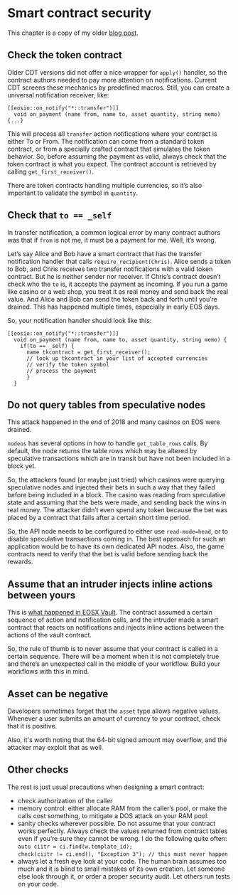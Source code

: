 # Smart contract security

This chapter is a copy of my older [blog post](https://cc32d9.medium.com/eosio-contract-security-cookbook-20210527-69797efe9c96).

## Check the token contract <a href="#3403" id="3403"></a>

Older CDT versions did not offer a nice wrapper for `apply()` handler, so the contract authors needed to pay more attention on notifications. Current CDT screens these mechanics by predefined macros. Still, you can create a universal notification receiver, like:

```clike
[[eosio::on_notify("*::transfer")]] 
  void on_payment (name from, name to, asset quantity, string memo) {...}
```

This will process all `transfer` action notifications where your contract is either To or From. The notification can come from a standard token contract, or from a specially crafted contract that simulates the token behavior. So, before assuming the payment as valid, always check that the token contract is what you expect. The contract account is retrieved by calling `get_first_receiver()`.

There are token contracts handling multiple currencies, so it’s also important to validate the symbol in `quantity`.

## Check that `to == _self` <a href="#6243" id="6243"></a>

In transfer notification, a common logical error by many contract authors was that if `from` is not me, it must be a payment for me. Well, it’s wrong.

Let’s say Alice and Bob have a smart contract that has the transfer notification handler that calls `require_recipient(Chris)`. Alice sends a token to Bob, and Chris receives two transfer notifications with a valid token contract. But he is neither sender nor receiver. If Chris’s contract doesn’t check who the `to` is, it accepts the payment as incoming. If you run a game like casino or a web shop, you treat it as real money and send back the real value. And Alice and Bob can send the token back and forth until you’re drained. This has happened multiple times, especially in early EOS days.

So, your notification handler should look like this:

```
[[eosio::on_notify("*::transfer")]] 
  void on_payment (name from, name to, asset quantity, string memo) {
    if(to == _self) { 
      name tkcontract = get_first_receiver(); 
      // look up tkcontract in your list of accepted currencies 
      // verify the token symbol  
      // process the payment  
      }
  }
```

## Do not query tables from speculative nodes <a href="#e182" id="e182"></a>

This attack happened in the end of 2018 and many casinos on EOS were drained.

`nodeos` has several options in how to handle `get_table_rows` calls. By default, the node returns the table rows which may be altered by speculative transactions which are in transit but have not been included in a block yet.

So, the attackers found (or maybe just tried) which casinos were querying speculative nodes and injected their bets in such a way that they failed before being included in a block. The casino was reading from speculative state and assuming that the bets were made, and sending back the wins in real money. The attacker didn’t even spend any token because the bet was placed by a contract that fails after a certain short time period.

So, the API node needs to be configured to either use `read-mode=head`, or to disable speculative transactions coming in. The best approach for such an application would be to have its own dedicated API nodes. Also, the game contracts need to verify that the bet is valid before sending back the rewards.

## Assume that an intruder injects inline actions between yours <a href="#afa1" id="afa1"></a>

This is [what happened in EOSX Vault](https://cmichel.io/eos-vault-sx-hack/). The contract assumed a certain sequence of action and notification calls, and the intruder made a smart contract that reacts on notifications and injects inline actions between the actions of the vault contract.

So, the rule of thumb is to never assume that your contract is called in a certain sequence. There will be a moment when it is not completely true and there’s an unexpected call in the middle of your workflow. Build your workflows with this in mind.

## Asset can be negative <a href="#87d5" id="87d5"></a>

Developers sometimes forget that the `asset` type allows negative values. Whenever a user submits an amount of currency to your contract, check that it is positive.

Also, it's worth noting that the 64-bit signed amount may overflow, and the attacker may exploit that as well.

## Other checks <a href="#dfff" id="dfff"></a>

The rest is just usual precautions when designing a smart contract:

* check authorization of the caller
* memory control: either allocate RAM from the caller’s pool, or make the calls cost something, to mitigate a DOS attack on your RAM pool.
* sanity checks wherever possible. Do not assume that your contract works perfectly. Always check the values returned from contract tables even if you’re sure they cannot be wrong. I do the following quite often:\
  `auto ciitr = ci.find(w.template_id);`\
  `check(ciitr != ci.end(), "Exception 3"); // this must never happen`
* always let a fresh eye look at your code. The human brain assumes too much and it is blind to small mistakes of its own creation. Let someone else look through it, or order a proper security audit. Let others run tests on your code.
